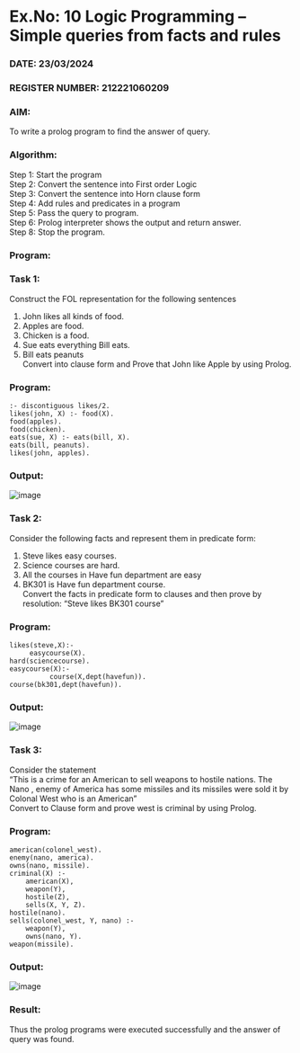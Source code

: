 # Ex.No: 10  Logic Programming –  Simple queries from facts and rules
### DATE: 23/03/2024                                                                           
### REGISTER NUMBER: 212221060209 
### AIM: 
To write a prolog program to find the answer of query. 
###  Algorithm:
 Step 1: Start the program <br> 
 Step 2: Convert the sentence into First order Logic  <br> 
 Step 3:  Convert the sentence into Horn clause form  <br> 
 Step 4: Add rules and predicates in a program   <br> 
 Step 5:  Pass the query to program. <br> 
 Step 6: Prolog interpreter shows the output and return answer. <br> 
 Step 8:  Stop the program.
### Program:
### Task 1:
Construct the FOL representation for the following sentences <br> 
1.	John likes all kinds of food.  <br> 
2.	Apples are food.  <br> 
3.	Chicken is a food.  <br> 
4.	Sue eats everything Bill eats. <br> 
5.	 Bill eats peanuts  <br> 
   Convert into clause form and Prove that John like Apple by using Prolog. <br> 
### Program:
```
:- discontiguous likes/2.
likes(john, X) :- food(X).
food(apples).
food(chicken).
eats(sue, X) :- eats(bill, X).
eats(bill, peanuts).
likes(john, apples).
```
### Output:
![image](https://github.com/Prathipa2003/AI_Lab_2023-24/assets/162797752/f64cb629-43db-4272-b830-7b6694420085)
### Task 2:
Consider the following facts and represent them in predicate form: <br>              
1.	Steve likes easy courses. <br> 
2.	Science courses are hard. <br> 
3. All the courses in Have fun department are easy <br> 
4. BK301 is Have fun department course.<br> 
Convert the facts in predicate form to clauses and then prove by resolution: “Steve likes BK301 course”<br> 
### Program:
```
likes(steve,X):-
     easycourse(X).
hard(sciencecourse).
easycourse(X):-
          course(X,dept(havefun)).
course(bk301,dept(havefun)).
```
### Output:
![image](https://github.com/Prathipa2003/AI_Lab_2023-24/assets/162797752/2bfdb66b-4563-4b15-81f9-72c15d2a3183)
### Task 3:
Consider the statement <br> 
“This is a crime for an American to sell weapons to hostile nations. The Nano , enemy of America has some missiles and its missiles were sold it by Colonal West who is an American” <br> 
Convert to Clause form and prove west is criminal by using Prolog.<br> 
### Program:
```
american(colonel_west).
enemy(nano, america).
owns(nano, missile).
criminal(X) :-
    american(X),
    weapon(Y),
    hostile(Z),
    sells(X, Y, Z).
hostile(nano).
sells(colonel_west, Y, nano) :-
    weapon(Y),
    owns(nano, Y).
weapon(missile).
```
### Output:
![image](https://github.com/Prathipa2003/AI_Lab_2023-24/assets/162797752/40e7e5c2-e7f5-4f96-b8f9-aa5a9f25f1b7)
### Result:
Thus the prolog programs were executed successfully and the answer of query was found.

